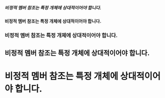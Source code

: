 ##### 비정적 멤버 참조는 특정 개체에 상대적이어야 합니다.
#### 비정적 멤버 참조는 특정 개체에 상대적이어야 합니다.
### 비정적 멤버 참조는 특정 개체에 상대적이어야 합니다.
## 비정적 멤버 참조는 특정 개체에 상대적이어야 합니다.
# 비정적 멤버 참조는 특정 개체에 상대적이어야 합니다.


